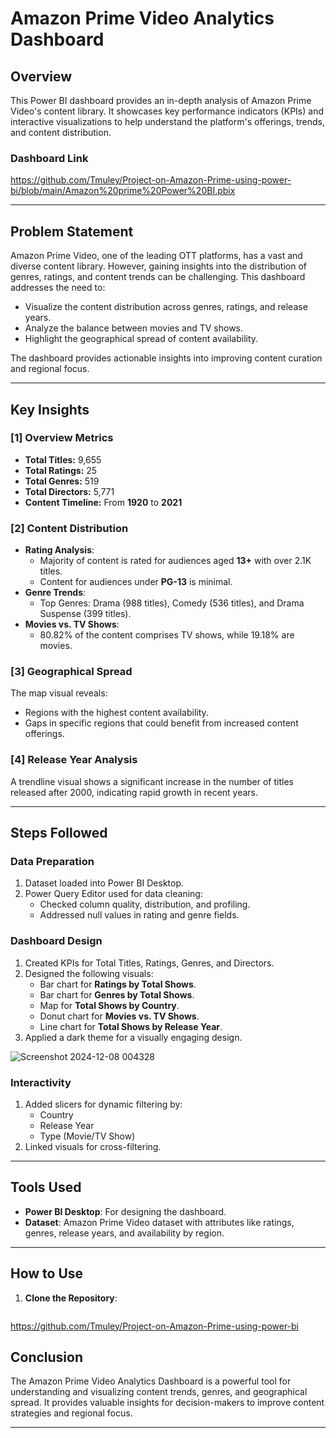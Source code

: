 # Amazon Prime Video Analytics Dashboard

## Overview
This Power BI dashboard provides an in-depth analysis of Amazon Prime Video's content library. It showcases key performance indicators (KPIs) and interactive visualizations to help understand the platform's offerings, trends, and content distribution.

### **Dashboard Link**
https://github.com/Tmuley/Project-on-Amazon-Prime-using-power-bi/blob/main/Amazon%20prime%20Power%20BI.pbix

---

## Problem Statement
Amazon Prime Video, one of the leading OTT platforms, has a vast and diverse content library. However, gaining insights into the distribution of genres, ratings, and content trends can be challenging. This dashboard addresses the need to:
- Visualize the content distribution across genres, ratings, and release years.
- Analyze the balance between movies and TV shows.
- Highlight the geographical spread of content availability.

The dashboard provides actionable insights into improving content curation and regional focus.

---

## Key Insights
### **[1] Overview Metrics**
- **Total Titles:** 9,655  
- **Total Ratings:** 25  
- **Total Genres:** 519  
- **Total Directors:** 5,771  
- **Content Timeline:** From **1920** to **2021**


### **[2] Content Distribution**
- **Rating Analysis**:
  - Majority of content is rated for audiences aged **13+** with over 2.1K titles.
  - Content for audiences under **PG-13** is minimal.
- **Genre Trends**:
  - Top Genres: Drama (988 titles), Comedy (536 titles), and Drama Suspense (399 titles).
- **Movies vs. TV Shows**:
  - 80.82% of the content comprises TV shows, while 19.18% are movies.

### **[3] Geographical Spread**
The map visual reveals:
- Regions with the highest content availability.
- Gaps in specific regions that could benefit from increased content offerings.

### **[4] Release Year Analysis**
A trendline visual shows a significant increase in the number of titles released after 2000, indicating rapid growth in recent years.

---

## Steps Followed
### **Data Preparation**
1. Dataset loaded into Power BI Desktop.
2. Power Query Editor used for data cleaning:
   - Checked column quality, distribution, and profiling.
   - Addressed null values in rating and genre fields.

### **Dashboard Design**
1. Created KPIs for Total Titles, Ratings, Genres, and Directors.
2. Designed the following visuals:
   - Bar chart for **Ratings by Total Shows**.
   - Bar chart for **Genres by Total Shows**.
   - Map for **Total Shows by Country**.
   - Donut chart for **Movies vs. TV Shows**.
   - Line chart for **Total Shows by Release Year**.
3. Applied a dark theme for a visually engaging design.


![Screenshot 2024-12-08 004328](https://github.com/user-attachments/assets/1624eee5-0cd9-492f-b94e-0859941c382c)

### **Interactivity**
1. Added slicers for dynamic filtering by:
   - Country
   - Release Year
   - Type (Movie/TV Show)
2. Linked visuals for cross-filtering.

---

## Tools Used
- **Power BI Desktop**: For designing the dashboard.
- **Dataset**: Amazon Prime Video dataset with attributes like ratings, genres, release years, and availability by region.

---

## How to Use
1. **Clone the Repository**:
   ```bash
  https://github.com/Tmuley/Project-on-Amazon-Prime-using-power-bi


## Conclusion 
The Amazon Prime Video Analytics Dashboard is a powerful tool for understanding and visualizing content trends, genres, and geographical spread. It provides valuable insights for decision-makers to improve content strategies and regional focus.

---
